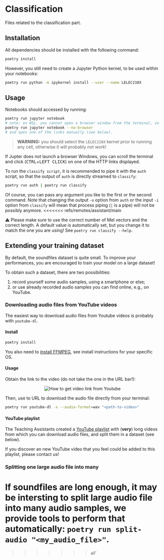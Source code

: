 # Classification

Files related to the classification part.

## Installation

All dependencies should be installed with the following command:

```bash
poetry install
```

However, you still need to create a Jupyter Python kernel, to be used
within your notebooks:

```bash
poetry run python -m ipykernel install --user --name LELEC210X
```

## Usage

Notebooks should accessed by running:

```bash
poetry run jupyter notebook
# note: on WSL, you cannot open a browser window from the terminal, so run instead
poetry run jupyter notebook --no-browser
# and open one of the links manually (see below).
```

> **WARNING:** you should select the `LELEC210X` kernel prior to running any cell,
> otherwise it will probably not work!

If Jupter does not launch a browser Windows, you can scroll the terminal
and click (<kbd>CTRL</kbd>+<kbd>LEFT CLICK</kbd>) on one of the HTTP links displayed.

To run the `classify script`, it is recommended to pipe it with the `auth` script, so that the output of `auth` is
directly streamed to `classify`:

```bash
poetry run auth | poetry run classify
```

Of course, you can pass any argument you like to the first or the second command.
Note that changing the output `-o` option from `auth` or the input `-i` option from `classify`
will mean that process piping (`|` is a pipe) will not be possibly anymore.
<<<<<<< refs/remotes/assistant/main

:warning: Please make sure to use the correct number of Mel vectors and the correct length. A default value is automatically set, but you change it
to match the one you are using! See `poetry run classify --help`.

## Extending your training dataset

By default, the soundfiles dataset is quite small. To improve your performances,
you are encouraged to train your model on a large dataset!

To obtain such a dataset, there are two possibilities:

1. record yourself some audio samples, using a smartphone or else;
2. or use already recorded audio samples you can find online, e.g., on YouTube.

### Downloading audio files from YouTube videos

The easiest way to download audio files from Youtube videos is probably with
`youtube-dl`.

#### Install

```bash
poetry install
```

You also need to [install FFMPEG](https://ffmpeg.org/download.html),
see install instructions for your specific OS.

#### Usage

Obtain the link to the video (do not take the one in the URL bar!):

<div align="center">
<img src="https://github.com/LELEC210X/LELEC210X/assets/27275099/a561bf41-98fe-41b3-9844-cd33470c517b" alt="How to get video link from Youtube">
</div>

Then, use to URL to download the audio file directly from your terminal:

```bash
poetry run youtube-dl -x --audio-format=wav "<path-to-video>"
```

#### YouTube playlist

The Teaching Assistants created a
[YouTube playlist](https://youtube.com/playlist?list=PLK2PsMuicSN8Y7ovsXjypFADW5EeGVn36&si=SKMsifoMk8CKnWet)
with (**very**) long videos from which you can download audio files,
and split them in a dataset (see below).

If you discover an new YouTube video that you feel could be added to this playlist,
please contact us!

### Splitting one large audio file into many

If soundfiles are long enough, it may be intersting to split large audio file into many audio samples,
we provide tools to perform that automatically: `poetry run split-audio "<my_audio_file>"`.
=======
>>>>>>> all'
